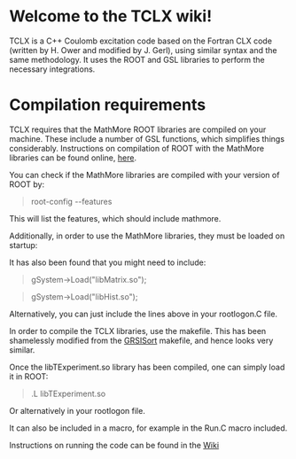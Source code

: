 # Welcome to the TCLX wiki!

TCLX is a C++ Coulomb excitation code based on the Fortran CLX code (written by H. Ower and modified by J. Gerl), using similar syntax and the same methodology. It uses the ROOT and GSL libraries to perform the necessary integrations. 

# Compilation requirements

TCLX requires that the MathMore ROOT libraries are compiled on your machine. These include a number of GSL functions, which simplifies things considerably. Instructions on compilation of ROOT with the MathMore libraries can be found online, [here](https://root.cern.ch/drupal/content/installing-root-source).

You can check if the MathMore libraries are compiled with your version of ROOT by:

> root-config --features

This will list the features, which should include mathmore.

Additionally, in order to use the MathMore libraries, they must be loaded on startup:

It has also been found that you might need to include:

> gSystem->Load("libMatrix.so");

> gSystem->Load("libHist.so");

Alternatively, you can just include the lines above in your rootlogon.C file.

In order to compile the TCLX libraries, use the makefile. This has been shamelessly modified from the [GRSISort](https://github.com/GRIFFINCollaboration/GRSISort) makefile, and hence looks very similar.

Once the libTExperiment.so library has been compiled, one can simply load it in ROOT:
> .L libTExperiment.so 

Or alternatively in your rootlogon file.

It can also be included in a macro, for example in the Run.C macro included.

Instructions on running the code can be found in the [Wiki](https://github.com/jhenderson88/TCLX/wiki)
